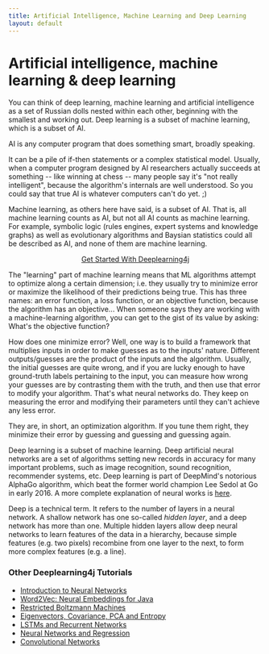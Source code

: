```yaml
---
title: Artificial Intelligence, Machine Learning and Deep Learning
layout: default
---
```


# Artificial intelligence, machine learning & deep learning

You can think of deep learning, machine learning and artificial intelligence as a set of Russian dolls nested within each other, beginning with the smallest and working out. Deep learning is a subset of machine learning, which is a subset of AI.

AI is any computer program that does something smart, broadly speaking.

It can be a pile of if-then statements or a complex statistical model. Usually, when a computer program designed by AI researchers actually succeeds at something -- like winning at chess -- many people say it's "not really intelligent", because the algorithm's internals are well understood. So you could say that true AI is whatever computers can't do yet. ;)

Machine learning, as others here have said, is a subset of AI. That is, all machine learning counts as AI, but not all AI counts as machine learning. For example, symbolic logic (rules engines, expert systems and knowledge graphs) as well as evolutionary algorithms and Baysian statistics could all be described as AI, and none of them are machine learning.

<p align="center">
<a href="http://deeplearning4j.org/quickstart" class="btn btn-custom" onClick="ga('send', 'event', ‘quickstart', 'click');">Get Started With Deeplearning4j</a>
</p>

The "learning" part of machine learning means that ML algorithms attempt to optimize along a certain dimension; i.e. they usually try to minimize error or maximize the likelihood of their predictions being true. This has three names: an error function, a loss function, or an objective function, because the algorithm has an objective... When someone says they are working with a machine-learning algorithm, you can get to the gist of its value by asking: What's the objective function?

How does one minimize error? Well, one way is to build a framework that multiplies inputs in order to make guesses as to the inputs' nature. Different outputs/guesses are the product of the inputs and the algorithm. Usually, the initial guesses are quite wrong, and if you are lucky enough to have ground-truth labels pertaining to the input, you can measure how wrong your guesses are by contrasting them with the truth, and then use that error to modify your algorithm. That's what neural networks do. They keep on measuring the error and modifying their parameters until they can't achieve any less error.

They are, in short, an optimization algorithm. If you tune them right, they minimize their error by guessing and guessing and guessing again.

Deep learning is a subset of machine learning. Deep artificial neural networks are a set of algorithms setting new records in accuracy for many important problems, such as image recognition, sound recognition, recommender systems, etc. Deep learning is part of DeepMind's notorious AlphaGo algorithm, which beat the former world champion Lee Sedol at Go in early 2016. A more complete explanation of neural works is [here](./neuralnet-overview).

Deep is a technical term. It refers to the number of layers in a neural network. A shallow network has one so-called *hidden layer*, and a deep network has more than one. Multiple hidden layers allow deep neural networks to learn features of the data in a hierarchy, because simple features (e.g. two pixels) recombine from one layer to the next, to form more complex features (e.g. a line).

### <a name="beginner">Other Deeplearning4j Tutorials</a>
* [Introduction to Neural Networks](./neuralnet-overview)
* [Word2Vec: Neural Embeddings for Java](./word2vec)
* [Restricted Boltzmann Machines](./restrictedboltzmannmachine)
* [Eigenvectors, Covariance, PCA and Entropy](./eigenvector)
* [LSTMs and Recurrent Networks](./lstm)
* [Neural Networks and Regression](./linear-regression)
* [Convolutional Networks](./convolutionalnets)
